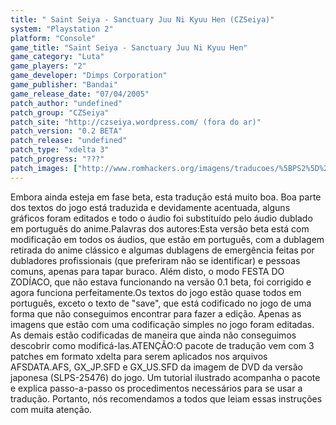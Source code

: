 ```yaml
---
title: " Saint Seiya - Sanctuary Juu Ni Kyuu Hen (CZSeiya)"
system: "Playstation 2"
platform: "Console"
game_title: "Saint Seiya - Sanctuary Juu Ni Kyuu Hen"
game_category: "Luta"
game_players: "2"
game_developer: "Dimps Corporation"
game_publisher: "Bandai"
game_release_date: "07/04/2005"
patch_author: "undefined"
patch_group: "CZSeiya"
patch_site: "http://czseiya.wordpress.com/ (fora do ar)"
patch_version: "0.2 BETA"
patch_release: "undefined"
patch_type: "xdelta 3"
patch_progress: "???"
patch_images: ["http://www.romhackers.org/imagens/traducoes/%5BPS2%5D%20Saint%20Seiya%20-%20Sanctuary%20Juu%20Ni%20Kyuu%20Hen%20-%20CZSeiya%20-%201.jpg","http://www.romhackers.org/imagens/traducoes/%5BPS2%5D%20Saint%20Seiya%20-%20Sanctuary%20Juu%20Ni%20Kyuu%20Hen%20-%20CZSeiya%20-%202.jpg","http://www.romhackers.org/imagens/traducoes/%5BPS2%5D%20Saint%20Seiya%20-%20Sanctuary%20Juu%20Ni%20Kyuu%20Hen%20-%20CZSeiya%20-%203.jpg"]
---
```

Embora ainda esteja em fase beta, esta tradução está muito boa. Boa parte dos textos do jogo está traduzida e devidamente acentuada, alguns gráficos foram editados e todo o áudio foi substituído pelo áudio dublado em português do anime.Palavras dos autores:Esta versão beta está com modificação em todos os áudios, que estão em português, com a dublagem retirada do anime clássico e algumas dublagens de emergência feitas por dubladores profissionais (que preferiram não se identificar) e pessoas comuns, apenas para tapar buraco. Além disto, o modo FESTA DO ZODÍACO, que não estava funcionando na versão 0.1 beta, foi corrigido e agora funciona perfeitamente.Os textos do jogo estão quase todos em português, exceto o texto de "save", que está codificado no jogo de uma forma que não conseguimos encontrar para fazer a edição. Apenas as imagens que estão com uma codificação simples no jogo foram editadas. As demais estão codificadas de maneira que ainda não conseguimos descobrir como modificá-las.ATENÇÃO:O pacote de tradução vem com 3 patches em formato xdelta para serem aplicados nos arquivos AFSDATA.AFS, GX_JP.SFD e GX_US.SFD da imagem de DVD da versão japonesa (SLPS-25476) do jogo. Um tutorial ilustrado acompanha o pacote e explica passo-a-passo os procedimentos necessários para se usar a tradução. Portanto, nós recomendamos a todos que leiam essas instruções com muita atenção.